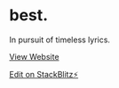 # best.

In pursuit of timeless lyrics.

[View Website](https://best-lyrics.stackblitz.io/)

[Edit on StackBlitz⚡️](https://stackblitz.com/edit/best-lyrics)
